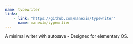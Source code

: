 ```yaml
---
name: typewriter
links: 
    - link: "https://github.com/manexim/typewriter"
      name: manexim/typewriter
---
```

<p>A minimal writer with autosave - Designed for elementary OS.</p>
